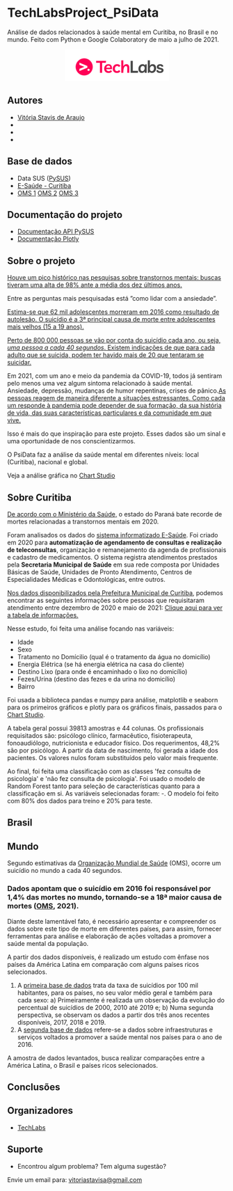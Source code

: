 # TechLabsProject_PsiData

Análise de dados relacionados à saúde mental em Curitiba, no Brasil e no mundo. 
Feito com Python e Google Colaboratory de maio a julho de 2021.

<p align="center">
  <img src="/tech.png" >
</p>

## Autores

- [Vitória Stavis de Araujo](https://vitoriastavis.github.io/vitoriastavis/)
-
-
-

## Base de dados

- Data SUS ([PySUS](https://pypi.org/project/PySUS))
- [E-Saúde - Curitiba](https://www.curitiba.pr.gov.br/dadosabertos/busca/?pagina=8)
- [OMS 1](https://apps.who.int/gho/data/node.main.MENTALHEALTH?lang=en)
[OMS 2](https://apps.who.int/gho/data/node.sdg.3-4-data?lang=en)
[OMS 3](https://www.who.int/teams/mental-health-and-substance-use/suicide-data)


## Documentação do projeto

- [Documentação API PySUS](https://pysus.readthedocs.io/_/downloads/en/latest/pdf/)
- [Documentação Plotly](https://plotly.com/python/)

## Sobre o projeto

[Houve um pico histórico nas pesquisas sobre transtornos mentais: buscas tiveram uma alta de 98% ante a média dos dez últimos anos.](https://saude.estadao.com.br/noticias/geral,com-pandemia-buscas-relacionadas-a-transtornos-mentais-no-google-batem-recorde,70003445996)

Entre as perguntas mais pesquisadas está ”como lidar com a ansiedade”. 

[Estima-se que 62 mil adolescentes morreram em 2016 como resultado de autolesão. O suicídio é a 3ª principal causa de morte entre adolescentes mais velhos (15 a 19 anos).](https://www.paho.org/pt/topicos/saude-mental-dos-adolescentes)

[Perto de 800 000 pessoas se vão por conta do suicídio cada ano, ou seja, *uma pessoa a cada 40 segundos*. Existem indicações de que para cada adulto que se suicida, podem ter havido mais de 20 que tentaram se suicidar.](https://www.who.int/teams/mental-health-and-substance-use/suicide-data)

Em 2021, com um ano e meio da pandemia da COVID-19, todos já sentiram pelo menos uma vez algum sintoma relacionado à saúde mental. Ansiedade, depressão, mudanças de humor repentinas, crises de pânico.[As pessoas reagem de maneira diferente a situações estressantes. Como cada um responde à pandemia pode depender de sua formação, da sua história de vida, das suas características particulares e da comunidade em que vive.](http://bvsms.saude.gov.br/ultimas-noticias/3427-saude-mental-e-a-pandemia-de-covid-19)

Isso é mais do que inspiração para este projeto. Esses dados são um sinal e uma oportunidade de nos conscientizarmos. 

O PsiData faz a análise da saúde mental em diferentes níveis: local (Curitiba), nacional e global.

Veja a análise gráfica no [Chart Studio](https://chart-studio.plotly.com/dashboard/psidata:6)

## Sobre Curitiba

[De acordo com o Ministério da Saúde,](https://www.bemparana.com.br/noticia/pr-bate-recorde-de-mortes-relacionadas-a-transtornos-mentais-diz-ministerio-da-saude) o estado do Paraná bate recorde de mortes relacionadas a transtornos mentais em 2020.

Foram analisados os dados do [sistema informatizado E-Saúde](http://esaude.curitiba.pr.gov.br/PortalSaude/). Foi criado em 2020 para **automatização de agendamento de consultas e realização de teleconsultas**, organização e remanejamento da agenda de profissionais e cadastro de medicamentos. O sistema registra atendimentos prestados pela **Secretaria Municipal de Saúde** em sua rede composta por Unidades Básicas de Saúde, Unidades de Pronto Atendimento, Centros de Especialidades Médicas e Odontológicas, entre outros. 

[Nos dados disponibilizados pela Prefeitura Municipal de Curitiba](https://www.curitiba.pr.gov.br/dadosabertos/busca/?pagina=8), podemos encontrar as seguintes informações sobre pessoas que requisitaram atendimento entre dezembro de 2020 e maio de 2021:
[Clique aqui para ver a tabela de informações.](https://imgur.com/a/DJyoQ9Y)

Nesse estudo, foi feita uma análise focando nas variáveis:
* Idade
* Sexo
* Tratamento no Domícilio (qual é o tratamento da água no domicílio)
* Energia Elétrica (se há energia elétrica na casa do cliente)
* Destino Lixo (para onde é encaminhado o lixo no domicílio)
* Fezes/Urina (destino das fezes e da urina no domicílio)
* Bairro

Foi usada a biblioteca pandas e numpy para análise, matplotlib e seaborn para os primeiros gráficos e plotly para os gráficos finais, passados para o [Chart Studio](https://chart-studio.plotly.com/dashboard/psidata:6).

A tabela geral possui 39813 amostras e 44 colunas. Os profissionais requisitados são: psicólogo clínico, farmacêutico, fisioterapeuta, fonoaudiólogo, nutricionista e educador físico. Dos requerimentos,  48,2% são por psicólogo. A partir da data de nascimento, foi gerada a idade dos pacientes. Os valores nulos foram substituídos pelo valor mais frequente.

Ao final, foi feita uma classificação com as classes 'fez consulta de psicologia' e 'não fez consulta de psicologia'. Foi usado o modelo de Random Forest tanto para seleção de características quanto para a classificação em si. As variáveis selecionadas foram: -.
O modelo foi feito com 80% dos dados para treino e 20% para teste. 

## Brasil

## Mundo
Segundo estimativas da [Organização Mundial de Saúde](https://www.who.int/teams/mental-health-and-substance-use/suicide-data) (OMS), ocorre um suicídio no mundo a cada 40 segundos.
### **Dados apontam que o suicídio em 2016 foi responsável por 1,4% das mortes no mundo, tornando-se a 18ª maior causa de mortes ([OMS](https://www.who.int/teams/mental-health-and-substance-use/suicide-data), 2021).**

Diante deste lamentável fato, é necessário apresentar e compreender os dados sobre este tipo de morte em diferentes países, para assim, fornecer ferramentas para análise e elaboração de ações voltadas a promover a saúde mental da população.

A partir dos dados disponíveis, é realizado um estudo com ênfase nos países da América Latina em comparação com alguns países ricos selecionados.
1.  A [primeira base de dados](https://apps.who.int/gho/data/node.main.MHSUICIDE?lang=en) trata da taxa de suicídios por 100 mil habitantes, para os países, no seu valor médio geral e também para cada sexo:
          a) Primeiramente é realizada um observação da evolução do percentual de suicídios de 2000, 2010 até 2019 e;
          b) Numa segunda perspectiva, se observam os dados a partir dos três anos recentes disponíveis, 2017, 2018 e 2019. 
2.  A [segunda base de dados](https://apps.who.int/gho/data/node.main.MHFAC?lang=en) refere-se a dados sobre infraestruturas e serviços voltados a promover a saúde mental nos países para o ano de 2016.


A amostra de dados levantados, busca realizar comparações entre a América Latina, o Brasil e países ricos selecionados.
## Conclusões



## Organizadores

- [TechLabs](https://www.techlabs.org/)

## Suporte

* Encontrou algum problema? Tem alguma sugestão?

Envie um email para: 
vitoriastavisa@gmail.com


